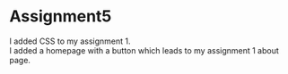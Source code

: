 # Assignment5
I added CSS to my assignment 1. <br>
I added a homepage with a button which leads to my assignment 1 about page.

